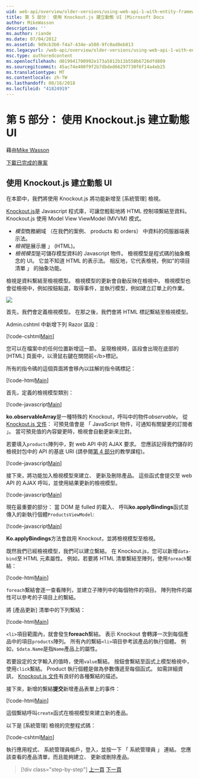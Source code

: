 ```yaml
---
uid: web-api/overview/older-versions/using-web-api-1-with-entity-framework-5/using-web-api-with-entity-framework-part-5
title: 第 5 部分： 使用 Knockout.js 建立動態 UI |Microsoft Docs
author: MikeWasson
description: ''
ms.author: riande
ms.date: 07/04/2012
ms.assetid: 9d9cb3b0-f4a7-434e-a508-9fc0ad0eb813
msc.legacyurl: /web-api/overview/older-versions/using-web-api-1-with-entity-framework-5/using-web-api-with-entity-framework-part-5
msc.type: authoredcontent
ms.openlocfilehash: d019941700992e173a5812b11b558b6726dfd809
ms.sourcegitcommit: 45ac74e400f9f2b7dbded66297730f6f14a4eb25
ms.translationtype: MT
ms.contentlocale: zh-TW
ms.lasthandoff: 08/16/2018
ms.locfileid: "41824919"
---
```

<a name="part-5-creating-a-dynamic-ui-with-knockoutjs"></a>第 5 部分： 使用 Knockout.js 建立動態 UI
====================
藉由[Mike Wasson](https://github.com/MikeWasson)

[下載已完成的專案](http://code.msdn.microsoft.com/ASP-NET-Web-API-with-afa30545)

## <a name="creating-a-dynamic-ui-with-knockoutjs"></a>使用 Knockout.js 建立動態 UI

在本節中，我們將使用 Knockout.js 將功能新增至 [系統管理] 檢視。

[Knockout.js](http://knockoutjs.com/)是 Javascript 程式庫，可讓您輕鬆地將 HTML 控制項繫結至資料。 Knockout.js 使用 Model View ViewModel (MVVM) 模式。

- *模型*商務網域 （在我們的案例、 products 和 orders） 中資料的伺服器端表示法。
- *檢視*是展示層 」 (HTML)。
- *檢視模型*是可儲存模型資料的 Javascript 物件。 檢視模型是程式碼的抽象概念的 UI。 它並不知道 HTML 的表示法。 相反地，它代表檢視，例如"的項目清單 」 的抽象功能。

檢視是資料繫結至檢視模型。 檢視模型的更新會自動反映在檢視中。 檢視模型也會從檢視中，例如按鈕點選，取得事件，並執行模型，例如建立訂單上的作業。

![](using-web-api-with-entity-framework-part-5/_static/image1.png)

首先，我們會定義檢視模型。 在那之後，我們會將 HTML 標記繫結至檢視模型。

Admin.cshtml 中新增下列 Razor 區段：

[!code-cshtml[Main](using-web-api-with-entity-framework-part-5/samples/sample1.cshtml)]

您可以在檔案中的任何位置新增這一節。 呈現檢視時，區段會出現在底部的 [HTML] 頁面中，以滑鼠右鍵在關閉前&lt;/b&gt;標記。

所有的指令碼的這個頁面將會移內以註解的指令碼標記：

[!code-html[Main](using-web-api-with-entity-framework-part-5/samples/sample2.html)]

首先，定義的檢視模型類別：

[!code-javascript[Main](using-web-api-with-entity-framework-part-5/samples/sample3.js)]

**ko.observableArray**是一種特殊的 Knockout，呼叫中的物件*observable*。 從[Knockout.js 文件](http://knockoutjs.com/documentation/observables.html)： 可預見值會是 「 JavaScript 物件，可通知有關變更的訂閱者 」。 當可預見值的內容變更時，檢視會自動更新來比對。

若要填入`products`陣列中，對 web API 中的 AJAX 要求。 您應該記得我們儲存的檢視封包中的 API 的基底 URI (請參閱[第 4 部分](using-web-api-with-entity-framework-part-4.md)的教學課程)。

[!code-javascript[Main](using-web-api-with-entity-framework-part-5/samples/sample4.js?highlight=5)]

接下來，將功能加入檢視模型來建立、 更新及刪除產品。 這些函式會提交至 web API 的 AJAX 呼叫，並使用結果更新的檢視模型。

[!code-javascript[Main](using-web-api-with-entity-framework-part-5/samples/sample5.js?highlight=7)]

現在最重要的部分： 當 DOM 是 fulled 的載入、 呼叫**ko.applyBindings**函式並傳入的新執行個體`ProductsViewModel`:

[!code-javascript[Main](using-web-api-with-entity-framework-part-5/samples/sample6.js)]

**Ko.applyBindings**方法會啟用 Knockout，並將檢視模型至檢視。

既然我們已經檢視模型，我們可以建立繫結。 在 Knockout.js，您可以新增`data-bind`至 HTML 元素屬性。 例如，若要將 HTML 清單繫結至陣列，使用`foreach`繫結：

[!code-html[Main](using-web-api-with-entity-framework-part-5/samples/sample7.html?highlight=1)]

`foreach`繫結會逐一查看陣列，並建立子陣列中的每個物件的項目。 陣列物件的屬性可以參考的子項目上的繫結。

將 [產品更新] 清單中的下列繫結：

[!code-html[Main](using-web-api-with-entity-framework-part-5/samples/sample8.html)]

`<li>`項目範圍內，就會發生**foreach**繫結。 表示 Knockout 會轉譯一次到每個產品中的項目`products`陣列。 所有內的繫結`<li>`項目參考該產品的執行個體。 例如，`$data.Name`是指`Name`產品上的屬性。

若要設定的文字輸入的值時，使用`value`繫結。 按鈕會繫結至函式上模型檢視中，使用`click`繫結。 Product 執行個體是做為參數傳遞至每個函式。 如需詳細資訊， [Knockout.js 文件](http://knockoutjs.com/documentation/observables.html)有良好的各種繫結的描述。

接下來，新增的繫結**提交**新增產品表單上的事件：

[!code-html[Main](using-web-api-with-entity-framework-part-5/samples/sample9.html)]

這個繫結呼叫`create`函式在檢視模型來建立新的產品。

以下是 [系統管理] 檢視的完整程式碼：

[!code-cshtml[Main](using-web-api-with-entity-framework-part-5/samples/sample10.cshtml)]

執行應用程式、 系統管理員帳戶，登入，並按一下 「 系統管理員 」 連結。 您應該查看的產品清單，而且能夠建立、 更新或刪除產品。

> [!div class="step-by-step"]
> [上一頁](using-web-api-with-entity-framework-part-4.md)
> [下一頁](using-web-api-with-entity-framework-part-6.md)
